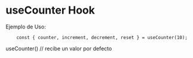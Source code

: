 # useCounter Hook

Ejemplo de Uso:

```
    const { counter, increment, decrement, reset } = useCounter(10);
```

useCounter() // recibe un valor por defecto